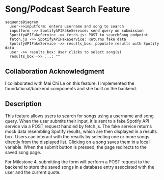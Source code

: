 # Song/Podcast Search Feature
```mermaid
sequenceDiagram
  user->>inputform: enters username and song to search
  inputform ->> SpotifyAPIFakeService: send query on submission
  SpotifyAPIFakeService ->> fetch.js: POST to searchSong endpoint
  fetch.js ->> SpotifyAPIFakeService: Returns fake data
  SpotifyAPIFakeService ->> results_box: populate results with Spotify data
  user ->> results_box: User clicks to select song(s)
  results_box ->> ...: ""
```
## Collaboration Acknowledgment
I collaborated with Mai Chi Le on this feature. I implemented 
the foundational/backend components and she built on the backend.

## Description
This feature allows users to search for songs using a username and song query.
When the user submits their input, it is sent to a fake Spotify API service via
a POST request handled by fetch.js. The fake service returns mock data resembling
Spotify results, which are then displayed in a results box. Users can interact with
the results by selecting one or more songs directly from the displayed list. 
Clicking on a song saves them in a local variable. When the submit button is pressed,
the page redirects to the saved song page.

For Milestone 4, submitting the form will perform a POST request to the backend to
store the saved songs in a database entry associated with the user and the current
quote.
